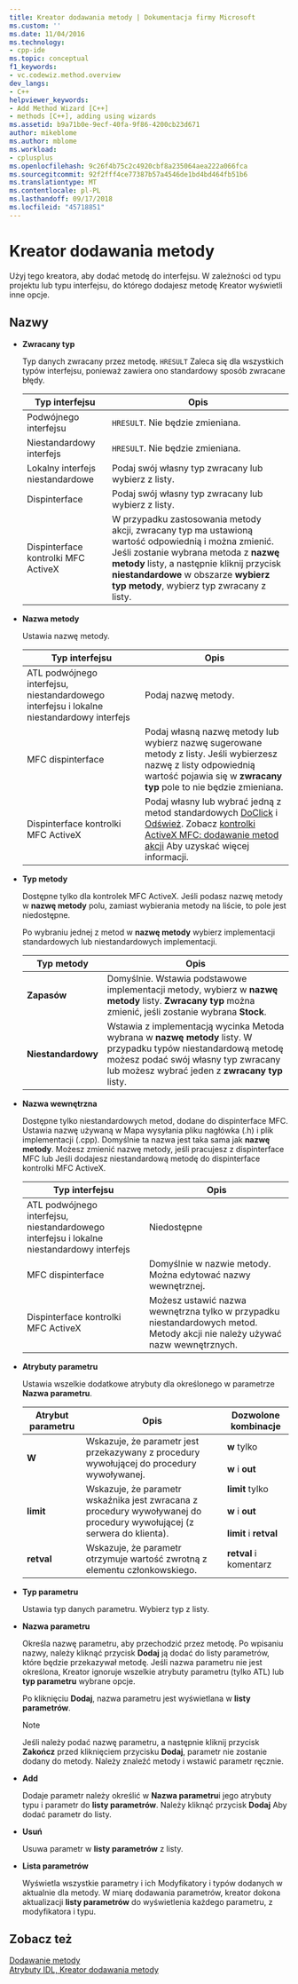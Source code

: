```yaml
---
title: Kreator dodawania metody | Dokumentacja firmy Microsoft
ms.custom: ''
ms.date: 11/04/2016
ms.technology:
- cpp-ide
ms.topic: conceptual
f1_keywords:
- vc.codewiz.method.overview
dev_langs:
- C++
helpviewer_keywords:
- Add Method Wizard [C++]
- methods [C++], adding using wizards
ms.assetid: b9a71b0e-9ecf-40fa-9f86-4200cb23d671
author: mikeblome
ms.author: mblome
ms.workload:
- cplusplus
ms.openlocfilehash: 9c26f4b75c2c4920cbf8a235064aea222a066fca
ms.sourcegitcommit: 92f2fff4ce77387b57a4546de1bd4bd464fb51b6
ms.translationtype: MT
ms.contentlocale: pl-PL
ms.lasthandoff: 09/17/2018
ms.locfileid: "45718851"
---
```

# <a name="add-method-wizard"></a>Kreator dodawania metody
Użyj tego kreatora, aby dodać metodę do interfejsu. W zależności od typu projektu lub typu interfejsu, do którego dodajesz metodę Kreator wyświetli inne opcje.  
  
## <a name="names"></a>Nazwy

- **Zwracany typ**

   Typ danych zwracany przez metodę. `HRESULT` Zaleca się dla wszystkich typów interfejsu, ponieważ zawiera ono standardowy sposób zwracane błędy.  
  
   |Typ interfejsu|Opis|  
   |--------------------|-----------------|  
   |Podwójnego interfejsu|`HRESULT`. Nie będzie zmieniana.|  
   |Niestandardowy interfejs|`HRESULT`. Nie będzie zmieniana.|  
   |Lokalny interfejs niestandardowe|Podaj swój własny typ zwracany lub wybierz z listy.|  
   |Dispinterface|Podaj swój własny typ zwracany lub wybierz z listy.|  
   |Dispinterface kontrolki MFC ActiveX|W przypadku zastosowania metody akcji, zwracany typ ma ustawioną wartość odpowiednią i można zmienić. Jeśli zostanie wybrana metoda z **nazwę metody** listy, a następnie kliknij przycisk **niestandardowe** w obszarze **wybierz typ metody**, wybierz typ zwracany z listy.|  
  
- **Nazwa metody**

   Ustawia nazwę metody.  
  
   |Typ interfejsu|Opis|  
   |--------------------|-----------------|  
   |ATL podwójnego interfejsu, niestandardowego interfejsu i lokalne niestandardowy interfejs|Podaj nazwę metody.|  
   |MFC dispinterface|Podaj własną nazwę metody lub wybierz nazwę sugerowane metody z listy. Jeśli wybierzesz nazwę z listy odpowiednią wartość pojawia się w **zwracany typ** pole to nie będzie zmieniana.|  
   |Dispinterface kontrolki MFC ActiveX|Podaj własny lub wybrać jedną z metod standardowych [DoClick](../mfc/reference/colecontrol-class.md#doclick) i [Odśwież](../mfc/reference/colecontrol-class.md#refresh). Zobacz [kontrolki ActiveX MFC: dodawanie metod akcji](../mfc/mfc-activex-controls-adding-stock-methods.md) Aby uzyskać więcej informacji.|  
  
- **Typ metody**

   Dostępne tylko dla kontrolek MFC ActiveX. Jeśli podasz nazwę metody w **nazwę metody** polu, zamiast wybierania metody na liście, to pole jest niedostępne.  
  
    Po wybraniu jednej z metod w **nazwę metody** wybierz implementacji standardowych lub niestandardowych implementacji.  
  
   |Typ metody|Opis|  
   |-----------------|-----------------|  
   |**Zapasów**|Domyślnie. Wstawia podstawowe implementacji metody, wybierz w **nazwę metody** listy. **Zwracany typ** można zmienić, jeśli zostanie wybrana **Stock**.|  
   |**Niestandardowy**|Wstawia z implementacją wycinka Metoda wybrana w **nazwę metody** listy. W przypadku typów niestandardową metodę możesz podać swój własny typ zwracany lub możesz wybrać jeden z **zwracany typ** listy.|  
  
- **Nazwa wewnętrzna**

   Dostępne tylko niestandardowych metod, dodane do dispinterface MFC. Ustawia nazwę używaną w Mapa wysyłania pliku nagłówka (.h) i plik implementacji (.cpp). Domyślnie ta nazwa jest taka sama jak **nazwę metody**. Możesz zmienić nazwę metody, jeśli pracujesz z dispinterface MFC lub Jeśli dodajesz niestandardową metodę do dispinterface kontrolki MFC ActiveX.  
  
   |Typ interfejsu|Opis|  
   |--------------------|-----------------|  
   |ATL podwójnego interfejsu, niestandardowego interfejsu i lokalne niestandardowy interfejs|Niedostępne|  
   |MFC dispinterface|Domyślnie w nazwie metody. Można edytować nazwy wewnętrznej.|  
   |Dispinterface kontrolki MFC ActiveX|Możesz ustawić nazwa wewnętrzna tylko w przypadku niestandardowych metod. Metody akcji nie należy używać nazw wewnętrznych.|  
  
- **Atrybuty parametru**

   Ustawia wszelkie dodatkowe atrybuty dla określonego w parametrze **Nazwa parametru**.  
  
   |Atrybut parametru|Opis|Dozwolone kombinacje|  
   |-------------------------|-----------------|--------------------------|  
   |**W**|Wskazuje, że parametr jest przekazywany z procedury wywołującej do procedury wywoływanej.|**w** tylko<br /><br /> **w** i **out**|  
   |**limit**|Wskazuje, że parametr wskaźnika jest zwracana z procedury wywoływanej do procedury wywołującej (z serwera do klienta).|**limit** tylko<br /><br /> **w** i **out**<br /><br /> **limit** i **retval**|  
   |**retval**|Wskazuje, że parametr otrzymuje wartość zwrotną z elementu członkowskiego.|**retval** i komentarz|  
  
- **Typ parametru**

   Ustawia typ danych parametru. Wybierz typ z listy.  
  
- **Nazwa parametru**

   Określa nazwę parametru, aby przechodzić przez metodę. Po wpisaniu nazwy, należy kliknąć przycisk **Dodaj** ją dodać do listy parametrów, które będzie przekazywał metodę. Jeśli nazwa parametru nie jest określona, Kreator ignoruje wszelkie atrybuty parametru (tylko ATL) lub **typ parametru** wybrane opcje.  
  
   Po kliknięciu **Dodaj**, nazwa parametru jest wyświetlana w **listy parametrów**.  
  
   > [!Note]
   > Jeśli należy podać nazwę parametru, a następnie kliknij przycisk **Zakończ** przed kliknięciem przycisku **Dodaj**, parametr nie zostanie dodany do metody. Należy znaleźć metody i wstawić parametr ręcznie.  
  
- **Add**

   Dodaje parametr należy określić w **Nazwa parametru**i jego atrybuty typu i parametr do **listy parametrów**. Należy kliknąć przycisk **Dodaj** Aby dodać parametr do listy.  
  
- **Usuń**

   Usuwa parametr w **listy parametrów** z listy.  
  
- **Lista parametrów**

   Wyświetla wszystkie parametry i ich Modyfikatory i typów dodanych w aktualnie dla metody. W miarę dodawania parametrów, kreator dokona aktualizacji **listy parametrów** do wyświetlenia każdego parametru, z modyfikatora i typu.  
  
## <a name="see-also"></a>Zobacz też  

[Dodawanie metody](../ide/adding-a-method-visual-cpp.md)<br/>
[Atrybuty IDL, Kreator dodawania metody](../ide/idl-attributes-add-method-wizard.md)